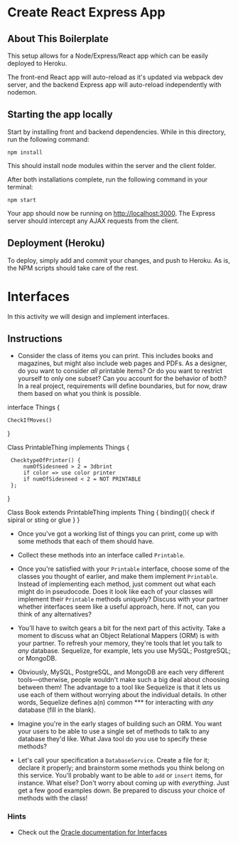 # Create React Express App

## About This Boilerplate

This setup allows for a Node/Express/React app which can be easily deployed to Heroku.

The front-end React app will auto-reload as it's updated via webpack dev server, and the backend Express app will auto-reload independently with nodemon.

## Starting the app locally

Start by installing front and backend dependencies. While in this directory, run the following command:

```
npm install
```

This should install node modules within the server and the client folder.

After both installations complete, run the following command in your terminal:

```
npm start
```

Your app should now be running on <http://localhost:3000>. The Express server should intercept any AJAX requests from the client.

## Deployment (Heroku)

To deploy, simply add and commit your changes, and push to Heroku. As is, the NPM scripts should take care of the rest.



# Interfaces

In this activity we will design and implement interfaces.

## Instructions

* Consider the class of items you can print. This includes books and magazines, but might also include web pages and PDFs. As a designer, do you want to consider _all_ printable items? Or do you want to restrict yourself to only one subset? Can you account for the behavior of both? In a real project, requirements will define boundaries, but for now, draw them based on what you think is possible.

interface Things {


    CheckIfMoves()

}

Class PrintableThing  implements Things {

     ChecktypeOfPrinter() {
         numOfSidesneed > 2 = 3dbrint
         if color => use color printer 
         if numOfSidesneed < 2 = NOT PRINTABLE
     }; 
}

Class Book extends PrintableThing implents Thing {
    binding(){
        check if sipiral or sting or glue
    }
}



* Once you've got a working list of things you can print, come up with some methods that each of them should have.

* Collect these methods into an interface called `Printable`.

* Once you're satisfied with your `Printable` interface, choose some of the classes you thought of earlier, and make them implement `Printable`. Instead of implementing each method, just comment out what each might do in pseudocode. Does it look like each of your classes will implement their `Printable` methods uniquely? Discuss with your partner whether interfaces seem like a useful approach, here. If not, can you think of any alternatives?

* You'll have to switch gears a bit for the next part of this activity. Take a moment to discuss what an Object Relational Mappers (ORM) is with your partner. To refresh your memory, they're tools that let you talk to _any_ database. Sequelize, for example, lets you use MySQL; PostgreSQL; or MongoDB.

* Obviously, MySQL, PostgreSQL, and MongoDB are each very different tools—otherwise, people wouldn't make such a big deal about choosing between them! The advantage to a tool like Sequelize is that it lets us use each of them without worrying about the individual details. In other words, Sequelize defines a(n) common *** for interacting with _any_ database (fill in the blank).

* Imagine you're in the early stages of building such an ORM. You want your users to be able to use a single set of methods to talk to any database they'd like. What Java tool do you use to specify these methods?

* Let's call your specification a `DatabaseService`. Create a file for it; declare it properly; and brainstorm some methods you think belong on this service. You'll probably want to be able to `add` or `insert` items, for instance. What else? Don't worry about coming up with _everything_. Just get a few good examples down. Be prepared to discuss your choice of methods with the class!

### Hints

* Check out the [Oracle documentation for Interfaces](https://docs.oracle.com/javase/tutorial/java/concepts/interface.html)